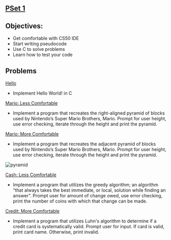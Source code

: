 ## [PSet 1](https://docs.cs50.net/2019/x/psets/1/index.html)

## Objectives:
* Get comfortable with CS50 IDE
* Start writing pseudocode
* Use C to solve problems
* Learn how to test your code

## Problems

[Hello](https://lab.cs50.io/cs50/labs/2019/x/hello/)
* Implement Hello World! in C

 [Mario: Less Comfortable](https://lab.cs50.io/cs50/labs/2019/x/mario/less/)
 * Implement a program that recreates the right-aligned pyramid of blocks used by Nintendo’s Super Mario Brothers, Mario. Prompt for user height, use error checking, iterate through the height and print the pyramid.

[Mario: More Comfortable](https://lab.cs50.io/cs50/labs/2019/x/mario/more/)

  * Implement a program that recreates the adjacent pyramid of blocks used by Nintendo’s Super Mario Brothers, Mario. Prompt for user height, use error checking, iterate through the height and print the pyramid.

![pyramid](https://github.com/sherrimitchell/harvard-cs50/tree/master/pset1/images/pyramid.png)

[Cash: Less Comfortable](https://lab.cs50.io/cs50/labs/2019/x/cash/)

  * Implement a program that utilizes the greedy algorithm; an algorithm “that always takes the best immediate, or local, solution while finding an answer". Prompt user for amount of change owed, use error checking, print the number of coins with which that change can be made.

[Credit: More Comfortable](https://lab.cs50.io/cs50/labs/2019/x/credit/)

  * Implement a program that utilizes Luhn's algorithm to determine if a credit card is systematically valid. Prompt user for input. If card is valid, print card name. Otherwise, print invalid.